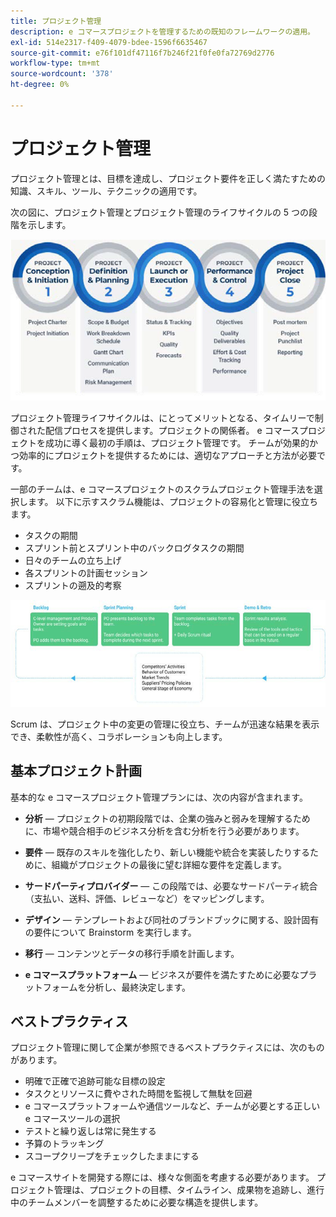 ```yaml
---
title: プロジェクト管理
description: e コマースプロジェクトを管理するための既知のフレームワークの適用。
exl-id: 514e2317-f409-4079-bdee-1596f6635467
source-git-commit: e76f101df47116f7b246f21f0fe0fa72769d2776
workflow-type: tm+mt
source-wordcount: '378'
ht-degree: 0%

---
```


# プロジェクト管理

プロジェクト管理とは、目標を達成し、プロジェクト要件を正しく満たすための知識、スキル、ツール、テクニックの適用です。

次の図に、プロジェクト管理とプロジェクト管理のライフサイクルの 5 つの段階を示します。

![プロジェクト管理のライフサイクル図](../../assets/playbooks/project-management-lifecycle.png)

プロジェクト管理ライフサイクルは、にとってメリットとなる、タイムリーで制御された配信プロセスを提供します。プロジェクトの関係者。 e コマースプロジェクトを成功に導く最初の手順は、プロジェクト管理です。 チームが効果的かつ効率的にプロジェクトを提供するためには、適切なアプローチと方法が必要です。


一部のチームは、e コマースプロジェクトのスクラムプロジェクト管理手法を選択します。 以下に示すスクラム機能は、プロジェクトの容易化と管理に役立ちます。

- タスクの期間
- スプリント前とスプリント中のバックログタスクの期間
- 日々のチームの立ち上げ
- 各スプリントの計画セッション
- スプリントの遡及的考察

![スクラムアジャイルのライフサイクル図](../../assets/playbooks/scrum-lifecycle.png)

Scrum は、プロジェクト中の変更の管理に役立ち、チームが迅速な結果を表示でき、柔軟性が高く、コラボレーションも向上します。

## 基本プロジェクト計画

基本的な e コマースプロジェクト管理プランには、次の内容が含まれます。

- **分析** — プロジェクトの初期段階では、企業の強みと弱みを理解するために、市場や競合相手のビジネス分析を含む分析を行う必要があります。

- **要件** — 既存のスキルを強化したり、新しい機能や統合を実装したりするために、組織がプロジェクトの最後に望む詳細な要件を定義します。

- **サードパーティプロバイダー** — この段階では、必要なサードパーティ統合（支払い、送料、評価、レビューなど）をマッピングします。

- **デザイン** — テンプレートおよび同社のブランドブックに関する、設計固有の要件について Brainstorm を実行します。

- **移行** — コンテンツとデータの移行手順を計画します。

- **e コマースプラットフォーム** — ビジネスが要件を満たすために必要なプラットフォームを分析し、最終決定します。

## ベストプラクティス

プロジェクト管理に関して企業が参照できるベストプラクティスには、次のものがあります。

- 明確で正確で追跡可能な目標の設定
- タスクとリソースに費やされた時間を監視して無駄を回避
- e コマースプラットフォームや通信ツールなど、チームが必要とする正しい e コマースツールの選択
- テストと繰り返しは常に発生する
- 予算のトラッキング
- スコープクリープをチェックしたままにする

e コマースサイトを開発する際には、様々な側面を考慮する必要があります。 プロジェクト管理は、プロジェクトの目標、タイムライン、成果物を追跡し、進行中のチームメンバーを調整するために必要な構造を提供します。
